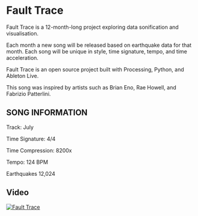 # Fault Trace

Fault Trace is a 12-month-long project exploring data sonification and visualisation.

Each month a new song will be released based on earthquake data for that month. Each song will be unique in style, time signature, tempo, and time acceleration.

Fault Trace is an open source project built with Processing, Python, and Ableton Live.

This song was inspired by artists such as Brian Eno, Rae Howell, and Fabrizio Patterlini.

## SONG INFORMATION

Track: July

Time Signature: 4/4

Time Compression: 8200x

Tempo: 124 BPM

Earthquakes 12,024

## Video

[![Fault Trace](https://img.youtube.com/vi/2bYOFinQsQo/maxresdefault.jpg)](https://www.youtube.com/watch?v=2bYOFinQsQo)
